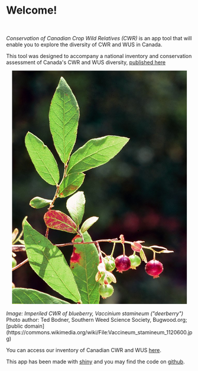 # Welcome!

<br> 

<i> Conservation of Canadian Crop Wild Relatives (CWR) </i> is an app tool that will enable you to explore the diversity of CWR and WUS in Canada. 

This tool was designed to accompany a national inventory and conservation assessment of Canada's CWR and WUS diversity, [published here]()

<p align="center">
  <img width="473" height="630" src="Vaccineum_stamineum.jpg">
</p>
<i> Image: Imperiled CWR of blueberry, Vaccinium stamineum ("deerberry") </i>
Photo author: Ted Bodner, Southern Weed Science Society, Bugwood.org; [public domain](https://commons.wikimedia.org/wiki/File:Vaccineum_stamineum_1120600.jpg)

You can access our inventory of Canadian CWR and WUS 
[here](https://github.com/jensculrich/Canadian_CWR_inventory_and_conservation/blob/main/Input_Data_and_Files/inventory.csv).

This app has been made with [shiny](https://shiny.rstudio.com/) and you may
find the code on [github](https://github.com/jensculrich/cwr_shiny_app).


